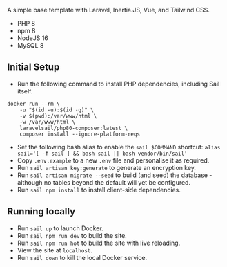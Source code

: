 A simple base template with Laravel, Inertia.JS, Vue, and Tailwind CSS. 

- PHP 8
- npm 8
- NodeJS 16
- MySQL 8


## Initial Setup

- Run the following command to install PHP dependencies, including Sail itself.

```
docker run --rm \
    -u "$(id -u):$(id -g)" \
    -v $(pwd):/var/www/html \
    -w /var/www/html \
    laravelsail/php80-composer:latest \
    composer install --ignore-platform-reqs
```
- Set the following bash alias to enable the `sail $COMMAND` shortcut: `alias sail='[ -f sail ] && bash sail || bash vendor/bin/sail'`
- Copy `.env.example` to a new `.env` file and personalise it as required.
- Run `sail artisan key:generate` to generate an encryption key.
- Run `sail artisan migrate --seed` to build (and seed) the database - although no tables beyond the default will yet be configured.
- Run `sail npm install` to install client-side dependencies. 
## Running locally
- Run `sail up` to launch Docker.
- Run `sail npm run dev` to build the site.
- Run `sail npm run hot` to build the site with live reloading.
- View the site at `localhost`.
- Run `sail down` to kill the local Docker service. 
